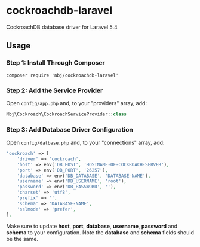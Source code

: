 # cockroachdb-laravel
CockroachDB database driver for Laravel 5.4

## Usage

### Step 1: Install Through Composer

```
composer require 'nbj/cockroachdb-laravel'
```

### Step 2: Add the Service Provider

Open `config/app.php` and, to your "providers" array, add:

```php
Nbj\Cockroach\CockroachServiceProvider::class
```

### Step 3: Add Database Driver Configuration 

Open `config/datbase.php` and, to your "connections" array, add:

```php
'cockroach' => [
    'driver' => 'cockroach',
    'host' => env('DB_HOST', 'HOSTNAME-OF-COCKROACH-SERVER'),
    'port' => env('DB_PORT', '26257'),
    'database' => env('DB_DATABASE', 'DATABASE-NAME'),
    'username' => env('DB_USERNAME', 'root'),
    'password' => env('DB_PASSWORD', ''),
    'charset' => 'utf8',
    'prefix' => '',
    'schema' => 'DATABASE-NAME',
    'sslmode' => 'prefer',
],
```

Make sure to update **host**, **port**, **database**, **username**, **password** and **schema** to
your configuration. Note the **database** and **schema** fields should be the same.
